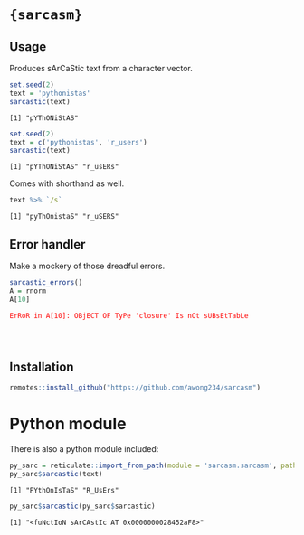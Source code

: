 
# `{sarcasm}`

## Usage

Produces sArCaStic text from a character vector.

``` r
set.seed(2)
text = 'pythonistas'
sarcastic(text)
```

    [1] "pYThONiStAS"

``` r
set.seed(2)
text = c('pythonistas', 'r_users')
sarcastic(text)
```

``` 
[1] "pYThONiStAS" "r_usERs"    
```

Comes with shorthand as well.

``` r
text %>% `/s`
```

``` 
[1] "pyThOnistaS" "r_uSERS"    
```

## Error handler

Make a mockery of those dreadful errors.

``` r
sarcastic_errors()
A = rnorm
A[10]
```

<pre><code><span style='color: red;'>ErRoR in A[10]: OBjECT OF TyPe 'closure' Is nOt sUBsEtTabLe
<span></pre>

</code>

## Installation

``` r
remotes::install_github("https://github.com/awong234/sarcasm")
```

# Python module

There is also a python module included:

``` r
py_sarc = reticulate::import_from_path(module = 'sarcasm.sarcasm', path = 'sarc_python/')
py_sarc$sarcastic(text)
```

``` 
[1] "PYthOnIsTaS" "R_UsErs"    
```

``` r
py_sarc$sarcastic(py_sarc$sarcastic)
```

    [1] "<fuNctIoN sArCAstIc AT 0x0000000028452aF8>"
